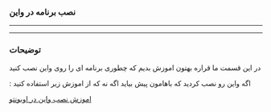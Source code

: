 
### نصب برنامه در واین 

______________________________________
______________________________________

### توضیحات


در این قسمت ما قراره بهتون اموزش بدیم که چطوری برنامه ای را روی واین نصب کنید 

  : اگه واین رو نصب کردید که باهامون پیش بیاید اگه نه که از اموزش زیر استفاده کنید

[اموزش نصب واین در اوبونتو](https://github.com/ahmadreza1383/linux/tree/ubuntu/Install%20wine%20from%20ubuntu)











